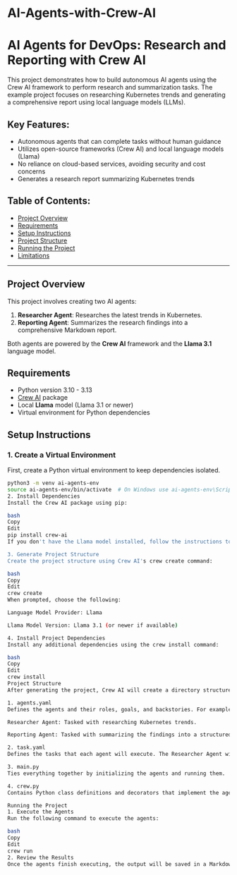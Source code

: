# AI-Agents-with-Crew-AI

# AI Agents for DevOps: Research and Reporting with Crew AI

This project demonstrates how to build autonomous AI agents using the Crew AI framework to perform research and summarization tasks. The example project focuses on researching Kubernetes trends and generating a comprehensive report using local language models (LLMs). 

## Key Features:
- Autonomous agents that can complete tasks without human guidance
- Utilizes open-source frameworks (Crew AI) and local language models (Llama)
- No reliance on cloud-based services, avoiding security and cost concerns
- Generates a research report summarizing Kubernetes trends

## Table of Contents:
- [Project Overview](#project-overview)
- [Requirements](#requirements)
- [Setup Instructions](#setup-instructions)
- [Project Structure](#project-structure)
- [Running the Project](#running-the-project)
- [Limitations](#limitations)

---

## Project Overview

This project involves creating two AI agents:
1. **Researcher Agent**: Researches the latest trends in Kubernetes.
2. **Reporting Agent**: Summarizes the research findings into a comprehensive Markdown report.

Both agents are powered by the **Crew AI** framework and the **Llama 3.1** language model.

## Requirements

- Python version 3.10 - 3.13
- [Crew AI](https://crew-ai.github.io) package
- Local **Llama** model (Llama 3.1 or newer)
- Virtual environment for Python dependencies

## Setup Instructions

### 1. Create a Virtual Environment

First, create a Python virtual environment to keep dependencies isolated.

```bash
python3 -m venv ai-agents-env
source ai-agents-env/bin/activate  # On Windows use ai-agents-env\Scripts\activate
2. Install Dependencies
Install the Crew AI package using pip:

bash
Copy
Edit
pip install crew-ai
If you don't have the Llama model installed, follow the instructions to install Ollama and pull the Llama 3.1 model.

3. Generate Project Structure
Create the project structure using Crew AI's crew create command:

bash
Copy
Edit
crew create
When prompted, choose the following:

Language Model Provider: Llama

Llama Model Version: Llama 3.1 (or newer if available)

4. Install Project Dependencies
Install any additional dependencies using the crew install command:

bash
Copy
Edit
crew install
Project Structure
After generating the project, Crew AI will create a directory structure with the following important files:

1. agents.yaml
Defines the agents and their roles, goals, and backstories. For example:

Researcher Agent: Tasked with researching Kubernetes trends.

Reporting Agent: Tasked with summarizing the findings into a structured report.

2. task.yaml
Defines the tasks that each agent will execute. The Researcher Agent will find the latest Kubernetes trends, and the Reporting Agent will generate a Markdown report.

3. main.py
Ties everything together by initializing the agents and running them.

4. crew.py
Contains Python class definitions and decorators that implement the agent functionality.

Running the Project
1. Execute the Agents
Run the following command to execute the agents:

bash
Copy
Edit
crew run
2. Review the Results
Once the agents finish executing, the output will be saved in a Markdown file (reports.md). You can view this report to see the summarized Kubernetes trends.

